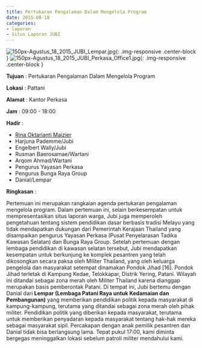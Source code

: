 ```yaml
---
title: Pertukaran Pengalaman Dalam Mengelola Program
date: 2015-08-18
categories:
- laporan
- Situs Laporan JUBI
---
```


![150px-Agustus_18_2015_JUBI_Lempar.jpg](/uploads/150px-Agustus_18_2015_JUBI_Lempar.jpg){: .img-responsive .center-block }
![150px-Agustus_18_2015_JUBI_Perkasa_Office1.jpg](/uploads/150px-Agustus_18_2015_JUBI_Perkasa_Office1.jpg){: .img-responsive .center-block }

**Tujuan** : Pertukaran Pengalaman Dalam Mengelola Program

**Lokasi** : Pattani

**Alamat** : Kantor Perkasa

**Jam** : 09:00 - 18:00

**Hadir** : 
* [Rina Oktarianti Maizier](http://wiki.ciptamedia.org/wiki/Rina_Oktarianti_Maizier)
* Harjuna Pademme/Jubi
* Engelbert Wally/Jubi
* Rusman Baerosamae/Wartani
* Arqom Ahmad/Wartani
* Pengurus Yayasan Perkasa
* Pengurus Bunga Raya Group
* Danial/Lempar

**Ringkasan** :

Pertemuan ini merupakan rangkaian agenda pertukaran pengalaman mengelola program. Dalam pertemuan ini, selain berkesempatan untuk mempresentasikan situs laporan warga, Jubi juga memperoleh pengetahuan tentang sistem pendidikan dasar berbasis tradisi Melayu yang tidak mendapatkan dukungan dari Pemerintah Kerajaan Thailand yang disampaikan pengurus Yayasan Perkasa (Pusat Penyelarasan Tadika Kawasan Selatan) dan Bunga Raya Group.
Setelah pertemuan dengan lembaga pendidikan di kawasan selatan tersebut, Jubi mendapatkan kesempatan untuk berkunjung ke komplek pesantren yang telah dikosongkan secara paksa oleh Militer Thailand, yang oleh keluarga pengelola dan masyarakat setempat dinamakan Pondok Jihad [16]. Pondok Jihad terletak di Kampung Kedae, Telokkapar, Distrik Yering, Patani. Wilayah ini ditandai sebagai zona merah oleh Militer Thailand karena dianggap merupakan basis pemberontak Patani.
Di tempat ini, Jubi bertemu dengan Danial dari **Lempar (Lembaga Patani Raya untuk Kedamaian dan Pembangunan)** yang memberikan pendidikan politik kepada masyarakat di kampung-kampung, terutama yang ditandai sebagai zona merah oleh pihak militer. Pendidikan politik yang diberikan kepada masyarakat, terutama untuk memberikan penyadaran kepada masyarakat tentang hak-hak mereka sebagai masyarakat sipil. Percakapan dengan anak pemilik pesantren dan Danial tidak bisa berlangsung lama. Tepat pukul 17:00, kami diminta bergegas meninggalkan lokasi sebelum patroli militer mendahului kami.